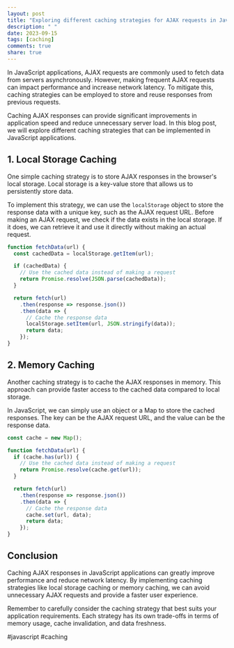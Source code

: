 ```yaml
---
layout: post
title: "Exploring different caching strategies for AJAX requests in JavaScript applications"
description: " "
date: 2023-09-15
tags: [caching]
comments: true
share: true
---
```


In JavaScript applications, AJAX requests are commonly used to fetch data from servers asynchronously. However, making frequent AJAX requests can impact performance and increase network latency. To mitigate this, caching strategies can be employed to store and reuse responses from previous requests.

Caching AJAX responses can provide significant improvements in application speed and reduce unnecessary server load. In this blog post, we will explore different caching strategies that can be implemented in JavaScript applications.

## 1. Local Storage Caching

One simple caching strategy is to store AJAX responses in the browser's local storage. Local storage is a key-value store that allows us to persistently store data.

To implement this strategy, we can use the `localStorage` object to store the response data with a unique key, such as the AJAX request URL. Before making an AJAX request, we check if the data exists in the local storage. If it does, we can retrieve it and use it directly without making an actual request.

```javascript
function fetchData(url) {
  const cachedData = localStorage.getItem(url);

  if (cachedData) {
    // Use the cached data instead of making a request
    return Promise.resolve(JSON.parse(cachedData));
  }

  return fetch(url)
    .then(response => response.json())
    .then(data => {
      // Cache the response data
      localStorage.setItem(url, JSON.stringify(data));
      return data;
    });
}
```

## 2. Memory Caching

Another caching strategy is to cache the AJAX responses in memory. This approach can provide faster access to the cached data compared to local storage.

In JavaScript, we can simply use an object or a Map to store the cached responses. The key can be the AJAX request URL, and the value can be the response data.

```javascript
const cache = new Map();

function fetchData(url) {
  if (cache.has(url)) {
    // Use the cached data instead of making a request
    return Promise.resolve(cache.get(url));
  }

  return fetch(url)
    .then(response => response.json())
    .then(data => {
      // Cache the response data
      cache.set(url, data);
      return data;
    });
}
```

## Conclusion

Caching AJAX responses in JavaScript applications can greatly improve performance and reduce network latency. By implementing caching strategies like local storage caching or memory caching, we can avoid unnecessary AJAX requests and provide a faster user experience.

Remember to carefully consider the caching strategy that best suits your application requirements. Each strategy has its own trade-offs in terms of memory usage, cache invalidation, and data freshness.

#javascript #caching